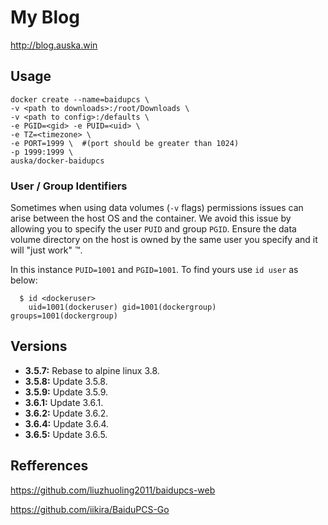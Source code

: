 # My Blog
http://blog.auska.win

## Usage

```
docker create --name=baidupcs \
-v <path to downloads>:/root/Downloads \
-v <path to config>:/defaults \
-e PGID=<gid> -e PUID=<uid> \
-e TZ=<timezone> \
-e PORT=1999 \  #(port should be greater than 1024)
-p 1999:1999 \  
auska/docker-baidupcs
```


### User / Group Identifiers

Sometimes when using data volumes (`-v` flags) permissions issues can arise between the host OS and the container. We avoid this issue by allowing you to specify the user `PUID` and group `PGID`. Ensure the data volume directory on the host is owned by the same user you specify and it will "just work" ™.

In this instance `PUID=1001` and `PGID=1001`. To find yours use `id user` as below:

```
  $ id <dockeruser>
    uid=1001(dockeruser) gid=1001(dockergroup) groups=1001(dockergroup)
```

## Versions

+ **3.5.7:** Rebase to alpine linux 3.8.
+ **3.5.8:** Update 3.5.8.
+ **3.5.9:** Update 3.5.9.
+ **3.6.1:** Update 3.6.1.
+ **3.6.2:** Update 3.6.2.
+ **3.6.4:** Update 3.6.4.
+ **3.6.5:** Update 3.6.5.

## Refferences
https://github.com/liuzhuoling2011/baidupcs-web

https://github.com/iikira/BaiduPCS-Go
